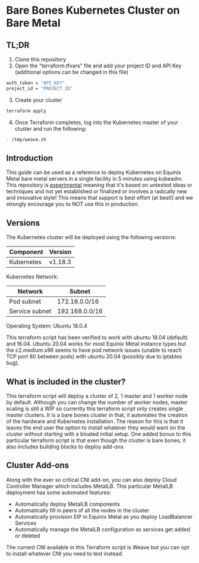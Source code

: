 Bare Bones Kubernetes Cluster on Bare Metal
===========================

TL;DR
----

1. Clone this repository
2. Open the "terraform.tfvars" file and add your project ID and API Key (additional options can be changed in this file)
```sh
auth_token = "API_KEY"
project_id = "PROJECT_ID"
```
3. Create your cluster
```sh
terraform apply
```
4. Once Terraform completes, log into the Kubernetes master of your cluster and run the following:
```sh
. /tmp/weave.sh
```

Introduction
----
This guide can be used as a reference to deploy Kubernetes on Equinix Metal bare metal servers in a single facility in 5 minutes using kubeadm. This repository is [experimental](https://github.com/packethost/standards/blob/master/experimental-statement.md) meaning that it's based on untested ideas or techniques and not yet established or finalized or involves a radically new and innovative style! This means that support is best effort (at best!) and we strongly encourage you to NOT use this in production.

Versions
----
The Kubernetes cluster will be deployed using the following versions:

| Component  | Version |
| ---------- | ------- |
| Kubernetes | v1.18.3 |

Kubernetes Network:

| Network                  | Subnet           |
| ------------------------ | ---------------- |
| Pod subnet               | 172.16.0.0/16    |
| Service subnet           | 192.168.0.0/16   |

Operating System: Ubuntu 18.0.4

This terraform script has been verified to work with ubuntu 18.04 (default) and 16.04. Ubuntu 20.04 works for most Equinix Metal instance types but the c2.medium.x86 seems to have pod network issues (unable to reach TCP port 80 between pods) with ubuntu 20.04 (possibly due to iptables bug).

What is included in the cluster?
----
This terraform script will deploy a cluster of 2, 1 master and 1 worker node by default. Although you can change the number of worker nodes, master scaling is still a WIP so currently this terraform script only creates single master clusters. It is a bare bones cluster in that, it automates the creation of the hardware and Kubernetes installation. The reason for this is that it leaves the end user the option to install whatever they would want on the cluster without starting with a bloated initial setup. One added bonus to this particular terraform script is that even though the cluster is bare bones, it also includes building blocks to deploy add-ons.

Cluster Add-ons
----
Along with the ever so critical CNI add-on, you can also deploy Cloud Controller Manager which includes MetalLB. This particular MetalLB deployment has some automated features:
- Automatically deploy MetalLB components
- Automatically fill in peers of all the nodes in the cluster
- Automatically provision EIP in Equinix Metal as you deploy LoadBalancer Services
- Automatically manage the MetalLB configuration as services get added or deleted

The current CNI available in this Terraform script is Weave but you can opt to install whatever CNI you need to test instead.
